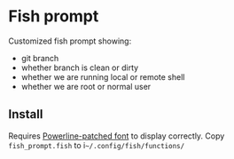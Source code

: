 # Fish prompt

Customized fish prompt showing:
* git branch
* whether branch is clean or dirty
* whether we are running local or remote shell
* whether we are root or normal user

## Install

Requires [Powerline-patched font](https://github.com/Lokaltog/powerline-fonts) to display correctly.
Copy `fish_prompt.fish` to i`~/.config/fish/functions/`
